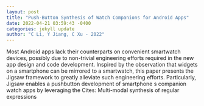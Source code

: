 ```yaml
--- 
layout: post 
title: "Push-Button Synthesis of Watch Companions for Android Apps" 
date: 2022-04-21 03:59:43 -0400 
categories: jekyll update 
author: "C Li, Y Jiang, C Xu - 2022" 
--- 
```

Most Android apps lack their counterparts on convenient smartwatch devices, possibly due to non-trivial engineering efforts required in the new app design and code development. Inspired by the observation that widgets on a smartphone can be mirrored to a smartwatch, this paper presents the Jigsaw framework to greatly alleviate such engineering efforts. Particularly, Jigsaw enables a pushbutton development of smartphone s companion watch apps by leveraging the Cites: Multi-modal synthesis of regular expressions